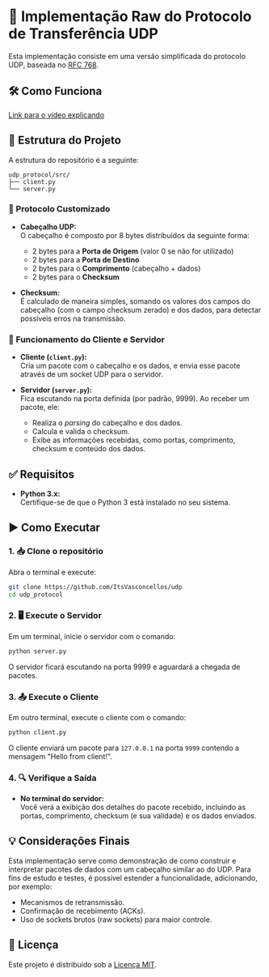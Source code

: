 # 🚀 Implementação Raw do Protocolo de Transferência UDP

Esta implementação consiste em uma versão simplificada do protocolo UDP, baseada no [RFC 768](https://datatracker.ietf.org/doc/html/rfc768). 

## 🛠️ Como Funciona

[Link para o vídeo explicando](https://drive.google.com/file/d/1l466I8sJvBJSoynKclesjiV-0QKUNr-k/view?usp=sharing)

## 📂 Estrutura do Projeto

A estrutura do repositório é a seguinte:

```
udp_protocol/src/
├── client.py
└── server.py
```

### 📜 Protocolo Customizado

- **Cabeçalho UDP:**  
    O cabeçalho é composto por 8 bytes distribuídos da seguinte forma:
    - 2 bytes para a **Porta de Origem** (valor 0 se não for utilizado)
    - 2 bytes para a **Porta de Destino**
    - 2 bytes para o **Comprimento** (cabeçalho + dados)
    - 2 bytes para o **Checksum**

- **Checksum:**  
    É calculado de maneira simples, somando os valores dos campos do cabeçalho (com o campo checksum zerado) e dos dados, para detectar possíveis erros na transmissão.

### 🔄 Funcionamento do Cliente e Servidor

- **Cliente (`client.py`):**  
    Cria um pacote com o cabeçalho e os dados, e envia esse pacote através de um socket UDP para o servidor.

- **Servidor (`server.py`):**  
    Fica escutando na porta definida (por padrão, 9999). Ao receber um pacote, ele:
    - Realiza o *parsing* do cabeçalho e dos dados.
    - Calcula e valida o checksum.
    - Exibe as informações recebidas, como portas, comprimento, checksum e conteúdo dos dados.

## ✅ Requisitos

- **Python 3.x:**  
    Certifique-se de que o Python 3 está instalado no seu sistema.

## ▶️ Como Executar

### 1. 📥 Clone o repositório

Abra o terminal e execute:

```bash
git clone https://github.com/ItsVasconcellos/udp
cd udp_protocol
```

### 2. 🖥️ Execute o Servidor

Em um terminal, inicie o servidor com o comando:

```bash
python server.py
```

O servidor ficará escutando na porta 9999 e aguardará a chegada de pacotes.

### 3. 📤 Execute o Cliente

Em outro terminal, execute o cliente com o comando:

```bash
python client.py
```

O cliente enviará um pacote para `127.0.0.1` na porta `9999` contendo a mensagem "Hello from client!".

### 4. 🔍 Verifique a Saída

- **No terminal do servidor:**  
    Você verá a exibição dos detalhes do pacote recebido, incluindo as portas, comprimento, checksum (e sua validade) e os dados enviados.

## 💡 Considerações Finais

Esta implementação serve como demonstração de como construir e interpretar pacotes de dados com um cabeçalho similar ao do UDP. Para fins de estudo e testes, é possível estender a funcionalidade, adicionando, por exemplo:
- Mecanismos de retransmissão.
- Confirmação de recebimento (ACKs).
- Uso de sockets brutos (raw sockets) para maior controle.

## 📜 Licença

Este projeto é distribuído sob a [Licença MIT](https://opensource.org/licenses/MIT).